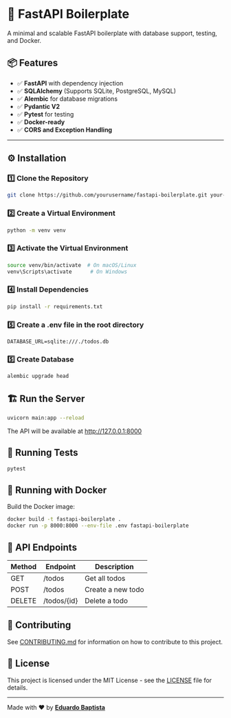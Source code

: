 # 🚀 FastAPI Boilerplate

A minimal and scalable FastAPI boilerplate with database support, testing, and Docker.

## 📦 Features
- ✅ **FastAPI** with dependency injection
- ✅ **SQLAlchemy** (Supports SQLite, PostgreSQL, MySQL)
- ✅ **Alembic** for database migrations
- ✅ **Pydantic V2**
- ✅ **Pytest** for testing
- ✅ **Docker-ready**
- ✅ **CORS and Exception Handling**

---

## ⚙️ Installation

### 1️⃣ Clone the Repository
```bash
git clone https://github.com/yourusername/fastapi-boilerplate.git your-project-name
```

### 2️⃣ Create a Virtual Environment
```bash
python -m venv venv
```

### 3️⃣ Activate the Virtual Environment
```bash
source venv/bin/activate  # On macOS/Linux
venv\Scripts\activate      # On Windows
```

### 4️⃣ Install Dependencies
```bash
pip install -r requirements.txt
```

### 5️⃣ Create a .env file in the root directory
```env
DATABASE_URL=sqlite:///./todos.db
```

### 5️⃣ Create Database
```bash
alembic upgrade head
```

## 🏗️ Run the Server
```bash
uvicorn main:app --reload
```
The API will be available at http://127.0.0.1:8000

## 🧪 Running Tests
```bash
pytest
```

## 🐳 Running with Docker
Build the Docker image:
```bash
docker build -t fastapi-boilerplate .
docker run -p 8000:8000 --env-file .env fastapi-boilerplate
```

## 📜 API Endpoints
| Method    | Endpoint | Description |
| --------- | -------- | ----------- |
| GET       | /todos   | Get all todos |
| POST      | /todos   | Create a new todo |
| DELETE    | /todos/{id} | Delete a todo |


## 🤝 Contributing
See [CONTRIBUTING.md](CONTRIBUTING.md) for information on how to contribute to this project.

## 📝 License
This project is licensed under the MIT License - see the [LICENSE](LICENSE) file for details.

---

Made with ♥ by [**Eduardo Baptista**](https://github.com/EduardoBaptista01)

